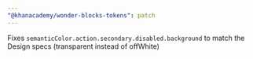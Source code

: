 ```yaml
---
"@khanacademy/wonder-blocks-tokens": patch
---
```


Fixes `semanticColor.action.secondary.disabled.background` to match the Design specs (transparent instead of offWhite)
